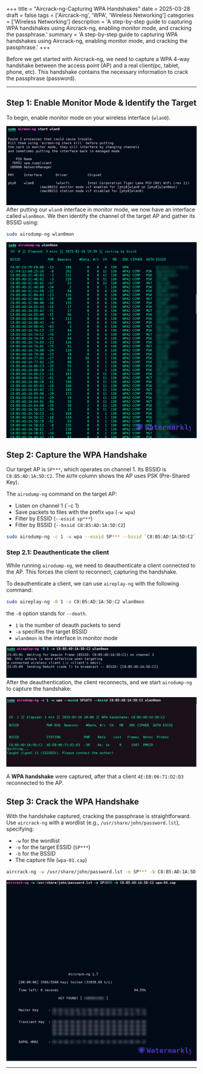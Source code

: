 +++
title = "Aircrack-ng-Capturing WPA Handshakes"
date = 2025-03-28
draft = false
tags = ['Aircrack-ng', 'WPA', 'Wireless Networking']
categories = ['Wireless Networking']
description = 'A step-by-step guide to capturing WPA handshakes using Aircrack-ng, enabling monitor mode, and cracking the passphrase.'
summary = 'A step-by-step guide to capturing WPA handshakes using Aircrack-ng, enabling monitor mode, and cracking the passphrase.'
+++


Before we get started with Aircrack-ng, we need to capture a WPA 4-way handshake between the access point (AP) and a real client(pc, tablet, phone, etc). This handshake contains the necessary information to crack the passphrase (password).

---

## Step 1: Enable Monitor Mode & Identify the Target

To begin, enable monitor mode on your wireless interface (`wlan0`).

![Alt text](image1.png)
After putting our `wlan0` interface in monitor mode, we now have an interface called `wlan0mon`. We then identify the channel of the target AP and gather its BSSID using:

```bash
sudo airodump-ng wlan0mon
```

![](Screenshot_2025-02-16_23-10-49.png)

## Step 2: Capture the WPA Handshake

Our target AP is `SP***`, which operates on channel 1. Its BSSID is `C8:B5:AD:1A:5D:C2`. The `AUTH` column shows the AP uses PSK (Pre-Shared Key).


The `airodump-ng` command on the target AP:

- Listen on channel 1 (`-c 1)
- Save packets to files with the prefix `wpa` (`-w wpa`)
- Filter by ESSID (`--essid sp***`)
- Filter by BSSID (`--bssid C8:B5:AD:1A:5D:C2`)

```bash
sudo airodump-ng -c 1 -w wpa --essid SP*** --bssid `C8:B5:AD:1A:5D:C2` wlan0mon
```

### Step 2.1: Deauthenticate the client

While running `airodump-ng`, we need to deauthenticate a client connected to the AP. This forces the client to reconnect, capturing the handshake.

To deauthenticate a client, we can use `aireplay-ng` with the following command:
```bash
sudo aireplay-ng -0 1 -a C8:B5:AD:1A:5D:C2 wlan0mon
```
the `-0` option stands for `--death`.
- `1` is the number of deauth packets to send
- `-a` specifies the target BSSID
- `wlan0mon` is the interface in monitor mode

![](Screenshot_2025-02-16_23-48-37.png)
After the deauthentication, the client reconnects, and we start  `airodump-ng` to capture the handshake:


![](Screenshot_2025-02-16_21-53-36.png)

A **WPA handshake** were captured, after that a client `4E:EB:06:71:D2:D3` reconnected to the AP.

## Step 3: Crack the WPA Handshake

With the handshake captured, cracking the passphrase is straightforward. Use `aircrack-ng` with a wordlist (e.g., `/usr/share/john/password.lst`), specifying:

- `-w` for the wordlist
- `-e` for the target ESSID (`SP***`)
- `-b` for the BSSID
- The capture file (`wpa-01.cap`)

```bash
aircrack-ng -w /usr/share/john/password.lst -e SP*** -b C8:B5:AD:1A:5D:C2 wpa-01.cap
```

![](Screenshot_2025-02-16_22-12-33%20(2).png)

---
